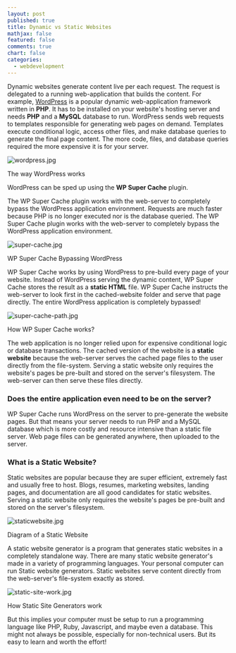 ```yaml
---
layout: post
published: true
title: Dynamic vs Static Websites
mathjax: false
featured: false
comments: true
chart: false
categories: 
  - webdevelopment
---
```


Dynamic websites generate content live per each request. The request is delegated to a running web-application that builds the content. For example, [WordPress](http://wordpress.org/) is a popular dynamic web-application framework written in **PHP**. It has to be installed on your website's hosting server and needs **PHP** and a **MySQL** database to run. WordPress sends web requests to templates responsible for generating web pages on demand. Templates execute conditional logic, access other files, and make database queries to generate the final page content. The more code, files, and database queries required the more expensive it is for your server.

![wordpress.jpg](/images/post/wordpress.jpg)
<figcaption>The way WordPress works</figcaption>

WordPress can be sped up using the **WP Super Cache** plugin.

The WP Super Cache plugin works with the web-server to completely bypass the WordPress application environment. Requests are much faster because PHP is no longer executed nor is the database queried. The WP Super Cache plugin works with the web-server to completely bypass the WordPress application environment. 

![super-cache.jpg](/images/post/super-cache.jpg)
<figcaption>WP Super Cache Bypassing WordPress</figcaption>

WP Super Cache works by using WordPress to pre-build every page of your website. Instead of WordPress serving the dynamic content, WP Super Cache stores the result as a **static HTML** file. WP Super Cache instructs the web-server to look first in the cached-website folder and serve that page directly. The entire WordPress application is completely bypassed! 

![super-cache-path.jpg](/images/post/super-cache-path.jpg)
<figcaption>How WP Super Cache works?</figcaption>

The web application is no longer relied upon for expensive conditional logic or database transactions. The cached version of the website is a **static website** because the web-server serves the cached page files to the user directly from the file-system. Serving a static website only requires the website's pages be pre-built and stored on the server's filesystem. The web-server can then serve these files directly. 

### Does the entire application even need to be on the server?

WP Super Cache runs WordPress on the server to pre-generate the website pages. But that means your server needs to run PHP and a MySQL database which is more costly and resource intensive than a static file server. Web page files can be generated anywhere, then uploaded to the server.

### What is a Static Website?

Static websites are popular because they are super efficient, extremely fast and usually free to host. Blogs, resumes, marketing websites, landing pages, and documentation are all good candidates for static websites. Serving a static website only requires the website's pages be pre-built and stored on the server's filesystem.

![staticwebsite.jpg](/images/post/staticwebsite.jpg)
<figcaption>Diagram of a Static Website</figcaption>

A static website generator is a program that generates static websites in a completely standalone way. There are many static website generator's made in a variety of programming languages. Your personal computer can run Static website generators. Static websites serve content directly from the web-server's file-system exactly as stored.

![static-site-work.jpg](/images/post/static-site-work.jpg)
<figcaption>How Static Site Generators work</figcaption>

But this implies your computer must be setup to run a programming language like PHP, Ruby, Javascript, and maybe even a database. This might not always be possible, especially for non-technical users. But its easy to learn and worth the effort!
